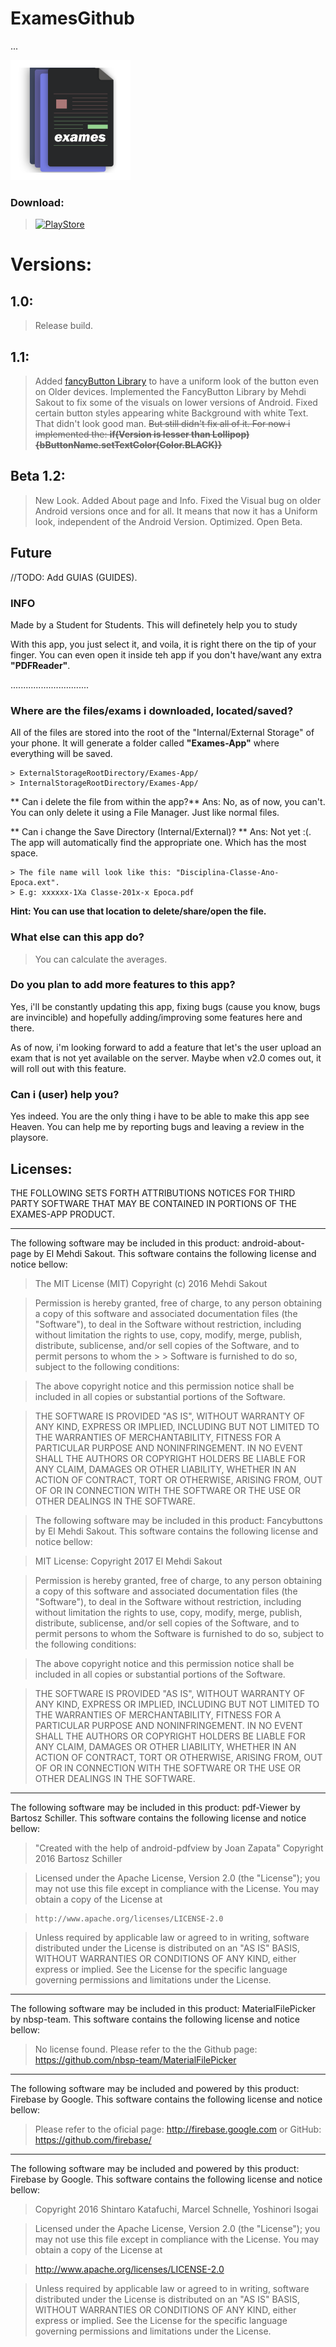 # ExamesGithub

...

![logo.png](/app/src/main/res/mipmap-xxxhdpi/ic_launcher.png)


### Download:
> [![PlayStore](http://www.marinepartsexpress.com/images/googleplay150.png)](https://play.google.com/store/apps/details?id=com.kishan.exames)


# Versions:
## 1.0:
> Release build.

## 1.1:
> Added [fancyButton Library](https://github.com/medyo/Fancybuttons) to have a uniform look of the button even on Older devices. 
> Implemented the FancyButton Library by Mehdi Sakout to fix some of the visuals on lower versions of Android. 
> Fixed certain button styles appearing white Background with white Text. That didn't look good man. ~~But still didn't fix all of it. For now i implemented the: **if(Version is lesser than Lollipop){bButtonName.setTextColor(Color.BLACK)}**~~

## Beta 1.2:
> New Look. 
> Added About page and Info. 
> Fixed the Visual bug on older Android versions once and for all. It means that now it has a Uniform look, independent of the Android Version. 
> Optimized. 
> Open Beta. 

## Future
//TODO: Add GUIAS (GUIDES).

### INFO
  Made by a Student for Students. This will definetely help you to study
  
  With this app, you just select it, and voila, it is right there on the tip of your finger. You can even open it inside teh app if you don't have/want any extra <b>"PDFReader"</b>. 

...............................

### Where are the files/exams i downloaded, located/saved?
  All of the files are stored into the root of the "Internal/External Storage" of your phone. It will generate a folder called <b>"Exames-App"</b> where everything will be saved.

    > ExternalStorageRootDirectory/Exames-App/  
    > InternalStorageRootDirectory/Exames-App/ 
    
 ** Can i delete the file from within the app?** 
 Ans: No, as of now, you can't. You can only delete it using a File Manager. Just like normal files. 
 
 ** Can i change the Save Directory (Internal/External)? **
 Ans: Not yet :(. The app will automatically find the appropriate one. Which has the most space. 
    
    > The file name will look like this: "Disciplina-Classe-Ano-Epoca.ext". 
    > E.g: xxxxxx-1Xa Classe-201x-x Epoca.pdf

  <b> Hint: You can use that location to delete/share/open the file.</b>



### What else can this app do?
> You can calculate the averages.


### Do you plan to add more features to this app?
Yes, i'll be constantly updating this app, fixing bugs (cause you know, bugs are invincible) and hopefully adding/improving some features here and there.

As of now, i'm looking forward to add a feature that let's the user upload an exam that is not yet available on the server. Maybe when v2.0 comes out, it will roll out with this feature.

### Can i (user) help you?
Yes indeed. You are the only thing i have to be able to make this app see Heaven. 
You can help me by reporting bugs and leaving a review in the playsore.





## Licenses:
THE FOLLOWING SETS FORTH ATTRIBUTIONS NOTICES FOR THIRD PARTY SOFTWARE THAT MAY BE CONTAINED IN PORTIONS OF THE EXAMES-APP PRODUCT. 

---
The following software may be included in this product: android-about-page by El Mehdi Sakout. 
This software contains the following license and notice bellow: 

> The MIT License (MIT)
> Copyright (c) 2016 Mehdi Sakout

> Permission is hereby granted, free of charge, to any person obtaining a copy of this software and associated documentation  files (the "Software"), to deal in the Software without restriction, including without limitation the rights to use, copy,  modify, merge, publish, distribute, sublicense, and/or sell copies of the Software, and to permit persons to whom the > >  Software is furnished to do so, subject to the following conditions:

> The above copyright notice and this permission notice shall be included in all copies or substantial portions of the Software.

> THE SOFTWARE IS PROVIDED "AS IS", WITHOUT WARRANTY OF ANY KIND, EXPRESS OR IMPLIED, INCLUDING BUT NOT LIMITED TO THE WARRANTIES OF MERCHANTABILITY, FITNESS FOR A PARTICULAR PURPOSE AND NONINFRINGEMENT. IN NO EVENT SHALL THE AUTHORS OR COPYRIGHT HOLDERS BE LIABLE FOR ANY CLAIM, DAMAGES OR OTHER LIABILITY, WHETHER IN AN ACTION OF CONTRACT, TORT OR OTHERWISE, ARISING FROM, OUT OF OR IN CONNECTION WITH THE SOFTWARE OR THE USE OR OTHER DEALINGS IN THE SOFTWARE.


> The following software may be included in this product: Fancybuttons by El Mehdi Sakout. 
> This software contains the following license and notice bellow: 

> MIT License:
> Copyright 2017 El Mehdi Sakout

> Permission is hereby granted, free of charge, to any person obtaining a copy of this software and associated documentation files (the "Software"), to deal in the Software without restriction, including without limitation the rights to use, copy, modify, merge, publish, distribute, sublicense, and/or sell copies of the Software, and to permit persons to whom the Software is furnished to do so, subject to the following conditions:

> The above copyright notice and this permission notice shall be included in all copies or substantial portions of the Software.

> THE SOFTWARE IS PROVIDED "AS IS", WITHOUT WARRANTY OF ANY KIND, EXPRESS OR IMPLIED, INCLUDING BUT NOT LIMITED TO THE WARRANTIES OF MERCHANTABILITY, FITNESS FOR A PARTICULAR PURPOSE AND NONINFRINGEMENT. IN NO EVENT SHALL THE AUTHORS OR COPYRIGHT HOLDERS BE LIABLE FOR ANY CLAIM, DAMAGES OR OTHER LIABILITY, WHETHER IN AN ACTION OF CONTRACT, TORT OR OTHERWISE, ARISING FROM, OUT OF OR IN CONNECTION WITH THE SOFTWARE OR THE USE OR OTHER DEALINGS IN THE SOFTWARE.

---
The following software may be included in this product: pdf-Viewer by Bartosz Schiller. 
This software contains the following license and notice bellow: 

> "Created with the help of android-pdfview by Joan Zapata"
> Copyright 2016 Bartosz Schiller

> Licensed under the Apache License, Version 2.0 (the "License");
you may not use this file except in compliance with the License.
You may obtain a copy of the License at

>     http://www.apache.org/licenses/LICENSE-2.0

> Unless required by applicable law or agreed to in writing, software
distributed under the License is distributed on an "AS IS" BASIS,
WITHOUT WARRANTIES OR CONDITIONS OF ANY KIND, either express or implied.
> See the License for the specific language governing permissions and
limitations under the License.


---
The following software may be included in this product: MaterialFilePicker by nbsp-team. 
This software contains the following license and notice bellow: 

> No license found. Please refer to the the Github page: https://github.com/nbsp-team/MaterialFilePicker


---
The following software may be included and powered by this product: Firebase by Google. 
This software contains the following license and notice bellow: 

> Please refer to the oficial page: http://firebase.google.com or GitHub: https://github.com/firebase/

---
The following software may be included and powered by this product: Firebase by Google. 
This software contains the following license and notice bellow:

> Copyright 2016 Shintaro Katafuchi, Marcel Schnelle, Yoshinori Isogai

> Licensed under the Apache License, Version 2.0 (the "License");
you may not use this file except in compliance with the License.
You may obtain a copy of the License at

>   http://www.apache.org/licenses/LICENSE-2.0

> Unless required by applicable law or agreed to in writing, software
distributed under the License is distributed on an "AS IS" BASIS,
WITHOUT WARRANTIES OR CONDITIONS OF ANY KIND, either express or implied.
See the License for the specific language governing permissions and
limitations under the License.

